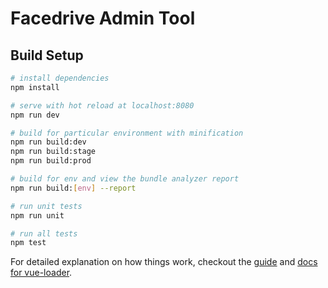 # Facedrive Admin Tool

## Build Setup

``` bash
# install dependencies
npm install

# serve with hot reload at localhost:8080
npm run dev

# build for particular environment with minification
npm run build:dev
npm run build:stage
npm run build:prod

# build for env and view the bundle analyzer report
npm run build:[env] --report

# run unit tests
npm run unit

# run all tests
npm test
```

For detailed explanation on how things work, checkout the [guide](http://vuejs-templates.github.io/webpack/) and [docs for vue-loader](http://vuejs.github.io/vue-loader).
